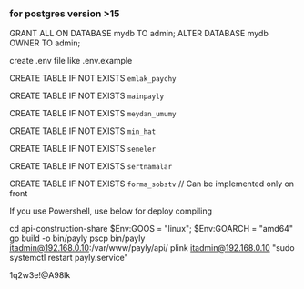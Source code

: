 ### for postgres version >15

GRANT ALL ON DATABASE mydb TO admin;
ALTER DATABASE mydb OWNER TO admin;

create .env file like .env.example

CREATE TABLE IF NOT EXISTS `emlak_paychy`

CREATE TABLE IF NOT EXISTS `mainpayly`

CREATE TABLE IF NOT EXISTS `meydan_umumy`

CREATE TABLE IF NOT EXISTS `min_hat`

CREATE TABLE IF NOT EXISTS `seneler`

CREATE TABLE IF NOT EXISTS `sertnamalar`

CREATE TABLE IF NOT EXISTS `forma_sobstv` // Can be implemented only on front

If you use Powershell, use below for deploy compiling

cd api-construction-share
$Env:GOOS = "linux"; $Env:GOARCH = "amd64"
go build -o bin/payly
pscp bin/payly itadmin@192.168.0.10:/var/www/payly/api/
plink itadmin@192.168.0.10 "sudo systemctl restart payly.service"

1q2w3e!@A98lk
